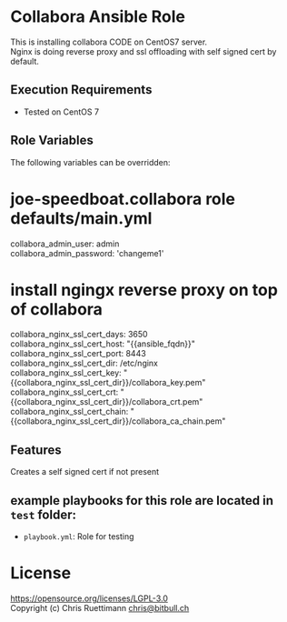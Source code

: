 # Collabora Ansible Role    
This is installing collabora CODE on CentOS7 server.    
Nginx is doing reverse proxy and ssl offloading with self signed cert by default.    

## Execution Requirements
- Tested on CentOS 7

## Role Variables

The following variables can be overridden:
# joe-speedboat.collabora role defaults/main.yml
collabora_admin_user: admin    
collabora_admin_password: 'changeme1'    

# install ngingx reverse proxy on top of collabora
collabora_nginx_ssl_cert_days: 3650    
collabora_nginx_ssl_cert_host: "{{ansible_fqdn}}"    
collabora_nginx_ssl_cert_port: 8443    
collabora_nginx_ssl_cert_dir: /etc/nginx    
collabora_nginx_ssl_cert_key: "{{collabora_nginx_ssl_cert_dir}}/collabora_key.pem"    
collabora_nginx_ssl_cert_crt: "{{collabora_nginx_ssl_cert_dir}}/collabora_crt.pem"    
collabora_nginx_ssl_cert_chain: "{{collabora_nginx_ssl_cert_dir}}/collabora_ca_chain.pem"    


## Features
Creates a self signed cert if not present

## example playbooks for this role are located in `test` folder:
 * `playbook.yml`: Role for testing


# License
https://opensource.org/licenses/LGPL-3.0    
Copyright (c) Chris Ruettimann <chris@bitbull.ch>  

